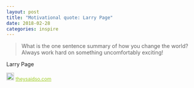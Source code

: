 ```yaml
---
layout: post
title: "Motivational quote: Larry Page"
date: 2018-02-28
categories: inspire
---
```

> What is the one sentence summary of how you change the world? Always work hard on something uncomfortably exciting!

Larry Page

<span style="z-index:50;font-size:0.9em;"><img src="https://theysaidso.com/branding/theysaidso.png" height="20" width="20" alt="theysaidso.com"/><a href="https://theysaidso.com" title="Powered by quotes from theysaidso.com" style="color: #9fcc25; margin-left: 4px; vertical-align: middle;">theysaidso.com</a></span>
